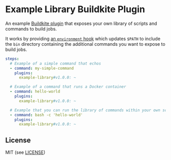 # Example Library Buildkite Plugin

An example [Buildkite plugin](https://buildkite.com/docs/agent/v3/plugins) that exposes your own library of scripts and commands to build jobs.

It works by providing [an `environment` hook](hooks/environment) which updates `$PATH` to include the `bin` directory containing the additional commands you want to expose to build jobs.

```yml
steps:
  # Example of a simple command that echos
  - command: my-simple-command
    plugins:
      example-library#v1.0.0: ~

  # Example of a command that runs a Docker container
  - command: hello-world
    plugins:
      example-library#v1.0.0: ~

  # Example that you can run the library of commands within your own scripts and processes
  - command: bash -c 'hello-world'
    plugins:
      example-library#v1.0.0: ~
```

## License

MIT (see [LICENSE](LICENSE))
